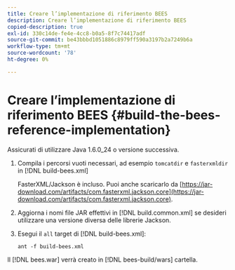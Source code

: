 ```yaml
---
title: Creare l’implementazione di riferimento BEES
description: Creare l’implementazione di riferimento BEES
copied-description: true
exl-id: 330c14de-fe4e-4cc8-b0a5-8f7c74417adf
source-git-commit: be43bbbd1051886c8979ff590a3197b2a7249b6a
workflow-type: tm+mt
source-wordcount: '78'
ht-degree: 0%

---
```


# Creare l’implementazione di riferimento BEES {#build-the-bees-reference-implementation}

Assicurati di utilizzare Java 1.6.0_24 o versione successiva.
1. Compila i percorsi vuoti necessari, ad esempio `tomcatdir` e `fasterxmldir` in [!DNL build-bees.xml]

   FasterXML/Jackson è incluso. Puoi anche scaricarlo da [https://jar-download.com/artifacts/com.fasterxml.jackson.core](https://jar-download.com/artifacts/com.fasterxml.jackson.core).
1. Aggiorna i nomi file JAR effettivi in [!DNL build.common.xml] se desideri utilizzare una versione diversa delle librerie Jackson.
1. Esegui il `all` target di [!DNL build-bees.xml]:

   ```
   ant -f build-bees.xml
   ```

Il [!DNL bees.war] verrà creato in [!DNL bees-build/wars] cartella.
